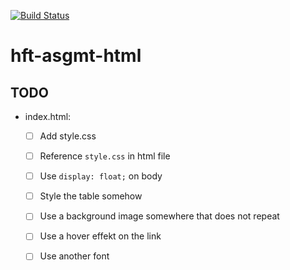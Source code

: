 [![Build Status](https://travis-ci.org/hft-stuttgart-ipr-assignments/hft-asgmt-html.svg?branch=master)](https://travis-ci.org/hft-stuttgart-ipr-assignments/hft-asgmt-html)

# hft-asgmt-html

## TODO
- index.html:
  - [ ] Add style.css
  - [ ] Reference `style.css` in html file
  - [ ] Use `display: float;` on body
  - [ ] Style the table somehow
  - [ ] Use a background image somewhere that does not repeat
  - [ ] Use a hover effekt on the link
  - [ ] Use another font

